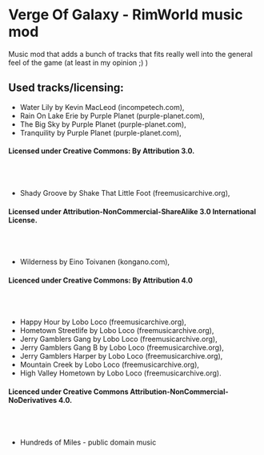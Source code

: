 # Verge Of Galaxy - RimWorld music mod
Music mod that adds a bunch of tracks that fits really well into the general feel of the game (at least in my opinion ;) )

## Used tracks/licensing:
- Water Lily by Kevin MacLeod (incompetech.com),
- Rain On Lake Erie by Purple Planet (purple-planet.com),
- The Big Sky by Purple Planet (purple-planet.com),
- Tranquility by Purple Planet (purple-planet.com),  
#### Licensed under Creative Commons: By Attribution 3.0. 

<br />
<br />

- Shady Groove by Shake That Little Foot (freemusicarchive.org),  
#### Licensed under Attribution-NonCommercial-ShareAlike 3.0 International License.

<br />
<br />

- Wilderness by Eino Toivanen (kongano.com),  
#### Licenced under Creative Commons: By Attribution 4.0

<br />
<br />

- Happy Hour by Lobo Loco (freemusicarchive.org),
- Hometown Streetlife by Lobo Loco (freemusicarchive.org),
- Jerry Gamblers Gang by Lobo Loco (freemusicarchive.org),
- Jerry Gamblers Gang B by Lobo Loco (freemusicarchive.org),
- Jerry Gamblers Harper by Lobo Loco (freemusicarchive.org),
- Mountain Creek by Lobo Loco (freemusicarchive.org),
- High Valley Hometown by Lobo Loco (freemusicarchive.org).  
#### Licenced under Creative Commons Attribution-NonCommercial-NoDerivatives 4.0.

<br />
<br />  

- Hundreds of Miles - public domain music 
